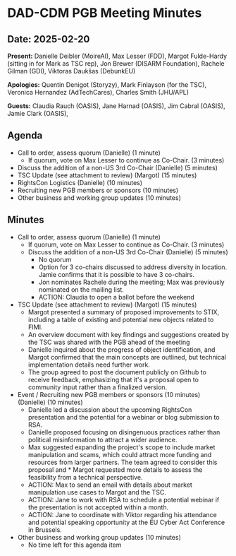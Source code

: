 # DAD-CDM PGB Meeting Minutes

## Date: 2025-02-20

**Present:** Danielle Deibler (MoireAI), Max Lesser (FDD),  Margot Fulde-Hardy (sitting in for Mark as TSC rep), Jon Brewer (DISARM Foundation), Rachele Gilman (GDI), Viktoras Daukšas (DebunkEU)

**Apologies:** Quentin Denigot (Storyzy),  Mark Finlayson (for the TSC), Veronica Hernandez (AdTechCares),  Charles Smith (JHU/APL)

**Guests:** Claudia Rauch (OASIS), Jane Harnad (OASIS), Jim Cabral (OASIS), Jamie Clark (OASIS), 

## Agenda
* Call to order, assess quorum (Danielle) (1 minute)
  * If quorum, vote on Max Lesser to continue as Co-Chair. (3 minutes)
* Discuss the addition of a non-US 3rd Co-Chair (Danielle) (5 minutes)
* TSC Update (see attachment to review) (Margot) (15 minutes) 
* RightsCon Logistics (Danielle) (10 minutes)
* Recruiting new PGB members or sponsors (10 minutes)
* Other business and working group updates (10 minutes)

## Minutes
* Call to order, assess quorum (Danielle) (1 minute)
  * If quorum, vote on Max Lesser to continue as Co-Chair. (3 minutes)
  * Discuss the addition of a non-US 3rd Co-Chair (Danielle) (5 minutes)
    * No quorum
    * Option for 3 co-chairs discussed to address diversity in location. Jamie confirms that it is possible to have 3 co-chairs.
    * Jon nominates Rachele during the meeting; Max was previously nominated on the mailing list.
    * ACTION: Claudia to open a ballot before the weekend
* TSC Update (see attachment to review) (Margot) (15 minutes)     
  * Margot presented a summary of proposed improvements to STIX, including a table of existing and potential new objects related to FIMI. 
  * An overview document with key findings and suggestions created by the TSC was shared with the PGB ahead of the meeting
  * Danielle inquired about the progress of object identification, and Margot confirmed that the main concepts are outlined, but technical implementation details need further work. 
  * The group agreed to post the document publicly on Github to receive feedback, emphasizing that it's a proposal open to community input rather than a finalized version.
* Event / Recruiting new PGB members or sponsors (10 minutes) (Danielle) (10 minutes)
  * Danielle led a discussion about the upcoming RightsCon presentation and the potential for a webinar or blog submission to RSA. 
  * Danielle proposed focusing on disingenuous practices rather than political misinformation to attract a wider audience. 
  * Max suggested expanding the project's scope to include market manipulation and scams, which could attract more funding and resources from larger partners. The team agreed to consider this proposal and      * Margot requested more details to assess the feasibility from a technical perspective.
  * ACTION: Max to send an email with details about market manipulation use cases to Margot and the TSC.
  * ACTION: Jane to work with RSA to schedule a potential webinar if the presentation is not accepted within a month.
  * ACTION: Jane to coordinate with Viktor regarding his attendance and potential speaking opportunity at the EU Cyber Act Conference in Brussels.
* Other business and working group updates (10 minutes)
  * No time left for this agenda item

